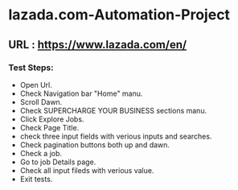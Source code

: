 # lazada.com-Automation-Project 
## URL : https://www.lazada.com/en/
### Test Steps:
* Open Url.
* Check Navigation bar "Home" manu.
* Scroll Dawn.
* Check SUPERCHARGE YOUR BUSINESS sections manu.
* Click Explore Jobs.
* Check Page Title.
* check three input fields with verious inputs and searches.
* Check pagination buttons both up and dawn.
* Check a job.
* Go to job Details page.
* Check all input fileds with verious value.
* Exit tests.

